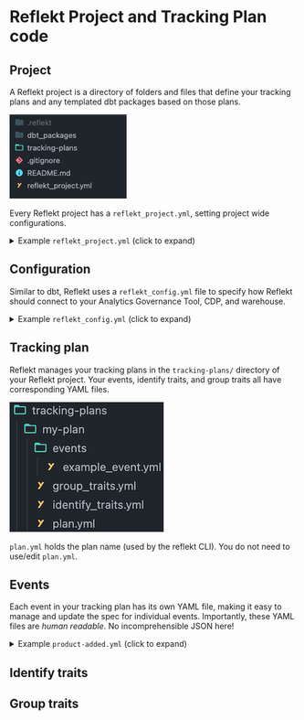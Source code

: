 <!--
SPDX-FileCopyrightText: 2022 Gregory Clunies <greg@reflekt-ci.com>

SPDX-License-Identifier: Apache-2.0
-->

# Reflekt Project and Tracking Plan code

## Project
A Reflekt project is a directory of folders and files that define your tracking plans and any templated dbt packages based on those plans.

![](reflekt-project-struture.png)

Every Reflekt project has a `reflekt_project.yml`, setting project wide configurations.
<br>

<details><summary>Example <code>reflekt_project.yml</code> (click to expand)</summary><p>

```yaml
# reflekt_project.yml

# Configurations are REQUIRED unless flagged by an '# OPTIONAL (optional_config:)' comment
# Uncomment OPTIONAL configurations to use them

name: default_project

config_profile: default_profile  # Profile defined in reflekt_config.yml

# OPTIONAL (config_path:)
# config_path: /absolute/path/to/reflekt_config.yml

tracking_plans:
  naming:  # Naming conventions for tracking plans
    events:
      case: title  # One of title|snake|camel
      allow_numbers: true
      reserved: []  # Reserved event names (casing matters)

    properties:
      case: snake  # One of title|snake|camel
      allow_numbers: true
      reserved: [] # Reserved property names (casing matters)

  data_types:
    # Specify allowed data types. Available types listed below
    allowed:
      - string
      - integer
      - boolean
      - number
      - object
      - array
      - any
      - 'null'  # Specify null type in quotes

  plan_db_schemas:
    # For each reflekt tracking plan, specify the schema in your data warehouse storing raw data.
    # Replace the example mapping below with your mappings
    example-plan: example_schema

  # OPTIONAL (metadata:)
  # Define a validation schema for your metadata. This is tested when running
  #     reflekt test --name <plan-name>
  # Uses Cerberus validation rules (https://bit.ly/3vIsAfs) to define schemas.
  metadata:
    schema:
      # Example metadata schema
      product_owner:
        type: string
        required: true
      code_owner:
        required: true
        type: string
      stakeholders:
        type: string
        required: false
        allowed:
          - Product
          - Engineering
          - Data

dbt_templater:
  sources:
    prefix: src_reflekt_       # Prefix for templated dbt package sources

  models:
    prefix: reflekt_           # Prefix for models & docs in templated dbt package
    materialized: incremental  # One of view|incremental
    # OPTIONAL (incremental_logic:) [REQUIRED if 'materialized: incremental']
    # Specify the incremental logic to use when templating dbt models.
    # Must include the {%- if is_incremental() %} ... {%- endif %} block
    incremental_logic: |
      {%- if is_incremental() %}
      where received_at >= ( select max(received_at_tstamp)::date from {{ this }} )
      {%- endif %}

  # OPTIONAL (pkg_db_schemas:)
  # For each reflekt tracking plan, you can override the schema where the
  # models in the templated dbt package will be created.
  pkg_db_schemas:
    example-plan: example_schema

```
</p></details>

## Configuration
Similar to dbt, Reflekt uses a `reflekt_config.yml` file to specify how Reflekt should connect to your Analytics Governance Tool, CDP, and warehouse.

<details><summary>Example <code>reflekt_config.yml</code> (click to expand)</summary><p>

```yaml
my_config:
  plan_type: segment  # Plan in Segment Protocols
  cdp: segment
  workspace_name: my_workspace  # Only required for Segment Protocols plans
  access_token: abc123          # Only required for Segment Protocols plans
  warehouse:
    snowflake:
      account: xyz789
      database: raw
      password: my_password
      role: transformer
      user: reflekt_user
      warehouse: transforming
```
</p></details>

## Tracking plan
Reflekt manages your tracking plans in the `tracking-plans/` directory of your Reflekt project. Your events, identify traits, and group traits all have corresponding YAML files.

![my-plan](/docs/my-plan.png)

`plan.yml` holds the plan name (used by the reflekt CLI). You do not need to use/edit `plan.yml`.

## Events
Each event in your tracking plan has its own YAML file, making it easy to manage and update the spec for individual events. Importantly, these YAML files are *human readable*. No incomprehensible JSON here!

<details><summary>Example <code>product-added.yml</code> (click to expand)</summary><p>

```yaml
# product-added.yml
- version: 1
  name: Product Added
  description: Fired when a user adds a product to their cart.
  metadata:  # Set event metadata. Configure metadata tests in reflekt_project.yml
    product_owner: pm-name
    code_owner: eng-squad-1
    priority: 1
  properties:
    - name: cart_id
      description: Cart ID to which the product was added to.
      type: string
      required: true    # Specify property is required
    - name: product_id
      description: Database ID of the product being viewed.
      type: integer
      required: true
    - name: name
      description: Name of the product.
      type: string     # Specify property type
      required: true
    - name: variant
      description: Variant of the product (e.g. small, medium, large).
      type: string
      enum:            # Enumerated list of allowed values
        - small
        - medium
        - large
      required: false  # Property is not required
    - name: price
      description: Price ($) of the product added to the cart.
      type: number
      required: true
    - name: quantity
      description: Quantity of the product added to the cart.
      type: integer
      required: true
```
</p></details>

## Identify traits

## Group traits



